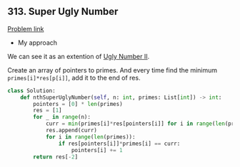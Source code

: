 ## 313. Super Ugly Number

[Problem link](https://leetcode.com/problems/super-ugly-number/)

- My approach

We can see it as an extention of [Ugly Number II](https://leetcode.com/problems/ugly-number-ii/).

Create an array of pointers to primes. And every time find the minimum `primes[i]*res[p[i]]`, add it to the end of res.

```python
class Solution:
    def nthSuperUglyNumber(self, n: int, primes: List[int]) -> int:
        pointers = [0] * len(primes)
        res = [1]
        for _ in range(n):
            curr = min(primes[i]*res[pointers[i]] for i in range(len(primes)))
            res.append(curr)
            for i in range(len(primes)):
                if res[pointers[i]]*primes[i] == curr:
                    pointers[i] += 1
        return res[-2]
```
